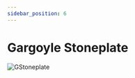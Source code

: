 ```yaml
---
sidebar_position: 6
---
```


# Gargoyle Stoneplate

![GStoneplate](https://vwiki.valorserver.com/api/item/picture/gargoyle%20stoneplate)

